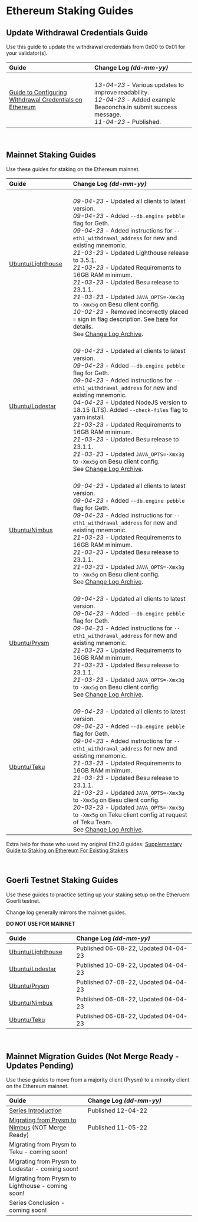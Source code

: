 
# Ethereum Staking Guides #

## Update Withdrawal Credentials Guide ##

Use this guide to update the withdrawal credentials from 0x00 to 0x01 for your validator(s).

| Guide | Change Log *(dd-mm-yy)* <img width=285/> |
| :--------- | :---------- |
| [Guide to Configuring Withdrawal Credentials on Ethereum](https://someresat.medium.com/guide-to-configuring-withdrawal-credentials-on-ethereum-812dce3193a) | <br> *13-04-23* - Various updates to improve readability. <br> *12-04-23* - Added example Beaconcha.in submit success message. <br> *11-04-23* - Published. |

<br/>

## Mainnet Staking Guides ##

Use these guides for staking on the Ethereum mainnet.

| Guide <img width=150/> | Change Log *(dd-mm-yy)* <img width=450/> |
| :--------- | :---------- |
| [Ubuntu/Lighthouse](https://someresat.medium.com/guide-to-staking-on-ethereum-ubuntu-lighthouse-773f5d982e03) | <br> *09-04-23* - Updated all clients to latest version. <br> *09-04-23* - Added `--db.engine pebble` flag for Geth. <br> *09-04-23* - Added instructions for `--eth1_withdrawal_address` for new and existing mnemonic. <br> *21-03-23* - Updated Lighthouse release to 3.5.1. <br> *21-03-23* - Updated Requirements to 16GB RAM minimum. <br> *21-03-23* - Updated Besu release to 23.1.1. <br> *21-03-23* - Updated `JAVA_OPTS=-Xmx3g` to `-Xmx5g` on Besu client config. <br> *10-02-23* - Removed incorrectly placed `=` sign in flag description. See [here](https://github.com/SomerEsat/ethereum-staking-guides/issues/8) for details. <br> See [Change Log Archive](https://github.com/SomerEsat/ethereum-staking-guides/blob/master/ChangeLogArchive.md). |
| [Ubuntu/Lodestar](https://someresat.medium.com/guide-to-staking-on-ethereum-ubuntu-lodestar-193a2553a161) | <br> *09-04-23* - Updated all clients to latest version. <br> *09-04-23* - Added `--db.engine pebble` flag for Geth. <br> *09-04-23* - Added instructions for `--eth1_withdrawal_address` for new and existing mnemonic. <br> *04-04-23* - Updated NodeJS version to 18.15 (LTS). Added `--check-files` flag to yarn install. <br> *21-03-23* - Updated Requirements to 16GB RAM minimum. <br> *21-03-23* - Updated Besu release to 23.1.1. <br> *21-03-23* - Updated `JAVA_OPTS=-Xmx3g` to `-Xmx5g` on Besu client config. <br> See [Change Log Archive](https://github.com/SomerEsat/ethereum-staking-guides/blob/master/ChangeLogArchive.md). |
| [Ubuntu/Nimbus](https://someresat.medium.com/guide-to-staking-on-ethereum-ubuntu-nimbus-31f56657ea8f) | <br> *09-04-23* - Updated all clients to latest version. <br> *09-04-23* - Added `--db.engine pebble` flag for Geth. <br> *09-04-23* - Added instructions for `--eth1_withdrawal_address` for new and existing mnemonic. <br> *21-03-23* - Updated Requirements to 16GB RAM minimum. <br> *21-03-23* - Updated Besu release to 23.1.1. <br> *21-03-23* - Updated `JAVA_OPTS=-Xmx3g` to `-Xmx5g` on Besu client config. <br> See [Change Log Archive](https://github.com/SomerEsat/ethereum-staking-guides/blob/master/ChangeLogArchive.md). |
| [Ubuntu/Prysm](https://someresat.medium.com/guide-to-staking-on-ethereum-ubuntu-prysm-581fb1969460) | <br> *09-04-23* - Updated all clients to latest version. <br> *09-04-23* - Added `--db.engine pebble` flag for Geth. <br> *09-04-23* - Added instructions for `--eth1_withdrawal_address` for new and existing mnemonic. <br> *21-03-23* - Updated Requirements to 16GB RAM minimum. <br> *21-03-23* - Updated Besu release to 23.1.1. <br> *21-03-23* - Updated `JAVA_OPTS=-Xmx3g` to `-Xmx5g` on Besu client config. <br> See [Change Log Archive](https://github.com/SomerEsat/ethereum-staking-guides/blob/master/ChangeLogArchive.md). |
| [Ubuntu/Teku](https://someresat.medium.com/guide-to-staking-on-ethereum-ubuntu-teku-f09ecd9ef2ee) | <br> *09-04-23* - Updated all clients to latest version. <br> *09-04-23* - Added `--db.engine pebble` flag for Geth. <br> *09-04-23* - Added instructions for `--eth1_withdrawal_address` for new and existing mnemonic. <br> *21-03-23* - Updated Requirements to 16GB RAM minimum. <br> *21-03-23* - Updated Besu release to 23.1.1. <br> *21-03-23* - Updated `JAVA_OPTS=-Xmx3g` to `-Xmx5g` on Besu client config. <br> *20-03-23* - Updated `JAVA_OPTS=-Xmx3g` to `-Xmx5g` on Teku client config at request of Teku Team. <br> See [Change Log Archive](https://github.com/SomerEsat/ethereum-staking-guides/blob/master/ChangeLogArchive.md). |

Extra help for those who used my original Eth2.0 guides: [Supplementary Guide to Staking on Ethereum For Existing Stakers](https://someresat.medium.com/supplementary-guide-to-staking-on-ethereum-for-existing-stakers-57493678a460)

<br/>

## Goerli Testnet Staking Guides ##

Use these guides to practice setting up your staking setup on the Etheruem Goerli testnet.

Change log generally mirrors the mainnet guides.

**DO NOT USE FOR MAINNET**

| Guide <img width=150/> | Change Log *(dd-mm-yy)* <img width=450/> |
| :---- | :--------- |
| [Ubuntu/Lighthouse](https://someresat.medium.com/guide-to-staking-on-ethereum-ubuntu-g%C3%B6erli-lighthouse-8d0a2a811e6e) | Published 06-08-22, Updated 04-04-23 |
| [Ubuntu/Lodestar](https://someresat.medium.com/guide-to-staking-on-ethereum-ubuntu-goerli-lodestar-f3c8f77e7097) | Published 10-09-22, Updated 04-04-23 |
| [Ubuntu/Prysm](https://someresat.medium.com/guide-to-staking-on-ethereum-ubuntu-goerli-prysm-4a640794e8b5) | Published 07-08-22, Updated 04-04-23 |
| [Ubuntu/Nimbus](https://someresat.medium.com/guide-to-staking-on-ethereum-ubuntu-goerli-nimbus-3b0e2c0c6e0e) | Published 06-08-22, Updated 04-04-23 |
| [Ubuntu/Teku](https://someresat.medium.com/guide-to-staking-on-ethereum-ubuntu-g%C3%B6erli-teku-6512b26f1372) | Published 06-08-22, Updated 04-04-23 |

<br/>

## Mainnet Migration Guides (Not Merge Ready - Updates Pending) ##

Use these guides to move from a majority client (Prysm) to a minority client on the Ethereum mainnet.

| Guide <img width=150/> | Change Log *(dd-mm-yy)* <img width=450/> |
| :---- | :--------- |
| [Series Introduction](https://someresat.medium.com/ethereum-staker-migration-guides-introduction-45505079b1f0) | Published 12-04-22 |
| [Migrating from Prysm to Nimbus](https://someresat.medium.com/ethereum-staker-migration-guide-migrating-from-prysm-to-nimbus-b802a7dcb31e) (NOT Merge Ready)| Published 11-05-22 |
| Migrating from Prysm to Teku - coming soon! | |
| Migrating from Prysm to Lodestar - coming soon! | |
| Migrating from Prysm to Lighthouse - coming soon! | |
| Series Conclusion - coming soon! | |
